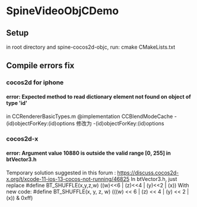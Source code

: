 # SpineVideoObjCDemo


## Setup
in root directory and spine-cocos2d-objc, run:
  cmake CMakeLists.txt
  
## Compile errors fix
### cocos2d for iphone
#### error: Expected method to read dictionary element not found on object of type 'id<NSCopying>'
in CCRendererBasicTypes.m
@implementation CCBlendModeCache
-(id)objectForKey:(id<NSCopying>)options
修改为
-(id)objectForKey:(id)options

### cocos2d-x
#### error:  Argument value 10880 is outside the valid range [0, 255]   in  btVector3.h
Temporary solution suggested in this forum : https://discuss.cocos2d-x.org/t/xcode-11-ios-13-cocos-not-running/46825
In btVector3.h, just replace
#define BT_SHUFFLE(x,y,z,w) ((w)<<6 | (z)<<4 | (y)<<2 | (x))
With new code:
#define BT_SHUFFLE(x, y, z, w) (((w) << 6 | (z) << 4 | (y) << 2 | (x)) & 0xff)
